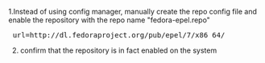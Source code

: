 1.Instead of using config manager, manually create the repo config file and enable the repository with the repo name "fedora-epel.repo"
<pre> url=http://dl.fedoraproject.org/pub/epel/7/x86_64/ </pre>

2. confirm that the repository is in fact enabled on the system
